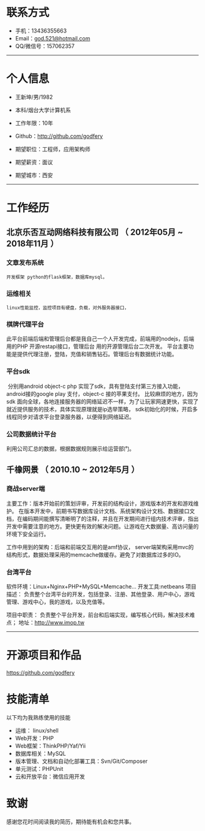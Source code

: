 
# 联系方式


- 手机：13436355663 
- Email：god.521@hotmail.com 
- QQ/微信号：157062357

---

# 个人信息

 - 王新坤/男/1982 
 - 本科/烟台大学计算机系 
 - 工作年限：10年

 - Github：http://github.com/godfery

 - 期望职位：工程师，应用架构师
 - 期望薪资：面议
 - 期望城市：西安

---

# 工作经历


## 北京乐否互动网络科技有限公司 （ 2012年05月 ~ 2018年11月 ）

### 文章发布系统
    开发框架 python的flask框架，数据库mysql。

### 运维相关
    linux性能监控，监控项目有硬盘，负载，对外服务器接口，
    
    
     


### 棋牌代理平台 
此平台前端后端和管理后台都是我自己一个人开发完成，前端用的nodejs，后端用的PHP 开源restapi接口，管理后台 用的开源管理后台二次开发。
平台主要功能是提供代理注册，登陆，充值和销售钻石。管理后台有数据统计功能。

### 平台sdk
 分别用android object-c  php 实现了sdk，具有登陆支付第三方接入功能，android接的google play 支付，object-c 接的苹果支付。
 比较麻烦的地方，因为sdk 面向全球，各地连接服务器的网络延迟不一样，为了让玩家网速更快，实现了就近提供服务的技术，具体实现原理就是ip选举策略，
 sdk初始化的时候，开启多线程同步对请求平台登录服务器，以便得到网络延迟。
 
### 公司数据统计平台
 利用公司汇总的数据，根据数据规则展示给运营部门。
 
## 千橡网景  （ 2010.10 ~ 2012年5月 ）

### 商战server端 
主要工作：版本开始前的策划评审，开发前的结构设计，游戏版本的开发和游戏维护。	在版本开发中，前期书写数据库设计文档、系统架构设计文档、数据接口文档，在编码期间能撰写清晰明了的注释，并且在开发期间进行组内技术评审，指出开发中需要注意的地方。更快更有效的解决问题。让游戏在大数据量、高访问量的环境下安全运行。

工作中用到的架构：后端和前端交互用的是amf协议， server端架构采用mvc的结构形式，数据处理采用的memcache做缓存。避免了对数据库过多的IO。



### 台湾平台 
软件环境：Linux+Nginx+PHP+MySQL+Memcache...
开发工具:netbeans
项目描述： 
负责整个台湾平台的开发，包括登录、注册、其他登录、用户中心，游戏管理、游戏中心，我的游戏，以及充值等。

项目中职责： 
负责整个平台开发，前台和后端实现，编写核心代码，解决技术难点；
地址：http://www.imop.tw




---

# 开源项目和作品
 https://github.com/godfery


# 技能清单


以下均为我熟练使用的技能
- 运维： linux/shell
- Web开发：PHP
- Web框架：ThinkPHP/Yaf/Yii
- 数据库相关：MySQL
- 版本管理、文档和自动化部署工具：Svn/Git/Composer
- 单元测试：PHPUnit
- 云和开放平台：微信应用开发



# 致谢
感谢您花时间阅读我的简历，期待能有机会和您共事。
